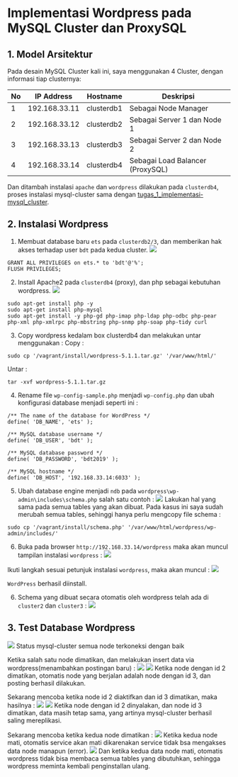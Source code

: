 # Implementasi Wordpress pada MySQL Cluster dan ProxySQL

## 1. Model Arsitektur
Pada desain MySQL Cluster kali ini, saya menggunakan 4 Cluster, dengan informasi tiap clusternya:

| No | IP Address | Hostname | Deskripsi |
| --- | --- | --- | --- |
| 1 | 192.168.33.11 | clusterdb1 | Sebagai Node Manager |
| 2 | 192.168.33.12 | clusterdb2 | Sebagai Server 1 dan Node 1 |
| 3 | 192.168.33.13 | clusterdb3 | Sebagai Server 2 dan Node 2 |
| 4 | 192.168.33.14 | clusterdb4 | Sebagai Load Balancer (ProxySQL) |

Dan ditambah instalasi ``apache`` dan ``wordpress`` dilakukan pada ``clusterdb4``, proses instalasi mysql-cluster sama dengan [tugas_1_implementasi-mysql_cluster](https://github.com/ahmadkikok/bdt_2019/tree/master/tugas_1_implementasi-mysql_cluster).

## 2. Instalasi Wordpress
1. Membuat database baru ``ets`` pada ``clusterdb2/3``, dan memberikan hak akses terhadap user ``bdt`` pada kedua cluster.
![](/tugas_ets_mysql-cluster/screnshoot/create_database_ets.PNG)
~~~
GRANT ALL PRIVILEGES on ets.* to 'bdt'@'%';
FLUSH PRIVILEGES;
~~~

2. Install Apache2 pada ``clusterdb4`` (proxy), dan php sebagai kebutuhan wordpress.
![](/tugas_ets_mysql-cluster/screnshoot/install_apache2.PNG)
~~~
sudo apt-get install php -y
sudo apt-get install php-mysql
sudo apt-get install -y php-gd php-imap php-ldap php-odbc php-pear php-xml php-xmlrpc php-mbstring php-snmp php-soap php-tidy curl
~~~

3. Copy wordpress kedalam box clusterdb4 dan melakukan untar menggunakan :
Copy :
```
sudo cp '/vagrant/install/wordpress-5.1.1.tar.gz' '/var/www/html/'
```
Untar :
```
tar -xvf wordpress-5.1.1.tar.gz
```

4. Rename file ``wp-config-sample.php`` menjadi ``wp-config.php`` dan ubah konfigurasi database menjadi seperti ini :
~~~
/** The name of the database for WordPress */
define( 'DB_NAME', 'ets' );

/** MySQL database username */
define( 'DB_USER', 'bdt' );

/** MySQL database password */
define( 'DB_PASSWORD', 'bdt2019' );

/** MySQL hostname */
define( 'DB_HOST', '192.168.33.14:6033' );
~~~

5. Ubah database engine menjadi ``ndb`` pada ``wordpress\wp-admin\includes\schema.php`` salah satu contoh :
![](/tugas_ets_mysql-cluster/screnshoot/change_database_engine.PNG)
Lakukan hal yang sama pada semua tables yang akan dibuat. Pada kasus ini saya sudah merubah semua tables, sehinggi hanya perlu mengcopy file schema :
```
sudo cp '/vagrant/install/schema.php' '/var/www/html/wordpress/wp-admin/includes/'
```

6. Buka pada browser ``http://192.168.33.14/wordpress`` maka akan muncul tampilan instalasi ``wordpress`` :
![](/tugas_ets_mysql-cluster/screnshoot/install_view_website.PNG)

Ikuti langkah sesuai petunjuk instalasi ``wordpress``, maka akan muncul :
![](/tugas_ets_mysql-cluster/screnshoot/install_view_website.PNG)

``WordPress`` berhasil diinstall.

6. Schema yang dibuat secara otomatis oleh wordpress telah ada di ``cluster2`` dan ``cluster3`` :
![](/tugas_ets_mysql-cluster/screnshoot/install_view_schemas.PNG)

## 3. Test Database Wordpress
![](/tugas_ets_mysql-cluster/screnshoot/test_info_cluster.PNG)
Status mysql-cluster semua node terkoneksi dengan baik

Ketika salah satu node dimatikan, dan melakukan insert data via wordpress(menambahkan postingan baru) :
![](/tugas_ets_mysql-cluster/screnshoot/test_dataid2_off.PNG)
![](/tugas_ets_mysql-cluster/screnshoot/test_dataid2_off_berhasil.PNG)
Ketika node dengan id 2 dimatikan, otomatis node yang berjalan adalah node dengan id 3, dan posting berhasil dilakukan.

Sekarang mencoba ketika node id 2 diaktifkan dan id 3 dimatikan, maka hasilnya :
![](/tugas_ets_mysql-cluster/screnshoot/test_dataid3_off.PNG)
![](/tugas_ets_mysql-cluster/screnshoot/test_dataid3_off_berhasil.PNG)
Ketika node dengan id 2 dinyalakan, dan node id 3 dimatikan, data masih tetap sama, yang artinya mysql-cluster berhasil saling mereplikasi.

Sekarang mencoba ketika kedua node dimatikan :
![](/tugas_ets_mysql-cluster/screnshoot/test_dataid23_off.PNG)
Ketika kedua node mati, otomatis service akan mati dikarenakan service tidak bsa mengakses data node manapun (error).
![](/tugas_ets_mysql-cluster/screnshoot/test_dataid23_off_gagal.PNG)
Dan ketika kedua data node mati, otomatis wordpress tidak bisa membaca semua tables yang dibutuhkan, sehingga wordpress meminta kembali penginstallan ulang.